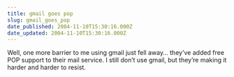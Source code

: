 ```yaml
---
title: gmail goes pop
slug: gmail_goes_pop
date_published: 2004-11-10T15:30:16.000Z
date_updated: 2004-11-10T15:30:16.000Z
---
```


Well, one more barrier to me using gmail just fell away… they’ve added free POP support to their mail service. I still don’t use gmail, but they’re making it harder and harder to resist.
